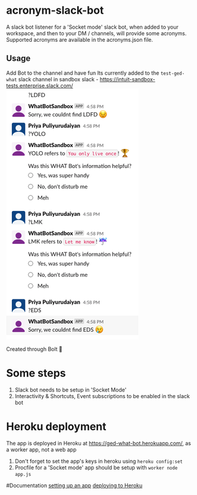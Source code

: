 # acronym-slack-bot

A slack bot listener for a 'Socket mode' slack bot, when added to your workspace, and then to your DM / channels, will provide some acronyms. Supported acronyms are available in the acronyms.json file.

## Usage 
Add Bot to the channel and have fun
Its currently added to the `test-ged-what` slack channel in sandbox slack - https://intuit-sandbox-tests.enterprise.slack.com/
![What bot](/whatbot.png "What Bot")


Created through Bolt 🔅 

# Some steps
1. Slack bot needs to be setup in 'Socket Mode'
2. Interactivity & Shortcuts, Event subscriptions to be enabled in the slack bot

# Heroku deployment
The app is deployed in Heroku at https://ged-what-bot.herokuapp.com/, as a worker app, not a web app
1. Don't forget to set the app's keys in heroku using `heroku config:set`
2. Procfile for a 'Socket mode' app should be setup with `worker node app.js`


#Documentation
[setting up an app](https://slack.dev/bolt-js/tutorial/getting-started#tokens-and-installing-apps)
[deploying to Heroku](https://slack.dev/bolt-js/deployments/heroku#get-a-bolt-slack-app) 
